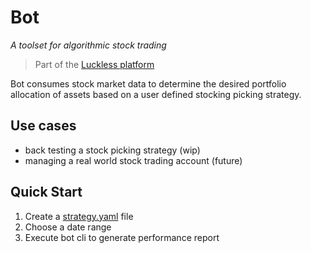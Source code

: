 # Bot
_A toolset for algorithmic stock trading_
> Part of the [Luckless platform](https://github.com/luckless-finance)

Bot
consumes stock market data to
determine the desired portfolio allocation of assets
based on a user defined stocking picking strategy.

## Use cases
- back testing a stock picking strategy (wip)
- managing a real world stock trading account (future)

## Quick Start

1. Create a [strategy.yaml]() file
2. Choose a date range
3. Execute bot cli to generate performance report
